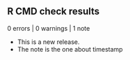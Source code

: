 ## R CMD check results

0 errors | 0 warnings | 1 note

* This is a new release.
* The note is the one about timestamp
